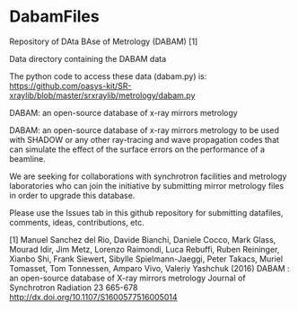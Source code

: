 # DabamFiles
Repository of DAta BAse of Metrology (DABAM) [1]

Data directory containing the DABAM data

The python code to access these data (dabam.py) is:
https://github.com/oasys-kit/SR-xraylib/blob/master/srxraylib/metrology/dabam.py

DABAM: an open-source database of x-ray mirrors metrology

DABAM: an open-source database of x-ray mirrors metrology to be used with 
SHADOW or any other ray-tracing and wave propagation codes that can 
simulate the effect of the surface errors on the performance of a beamline.
        
We are seeking for collaborations with synchrotron facilities and metrology 
laboratories who can join the initiative by submitting mirror metrology 
files in order to upgrade this database.

Please use the Issues tab in this github repository for submitting datafiles, comments, ideas, contributions, etc.
                                                         

[1] Manuel Sanchez del Rio, Davide Bianchi, Daniele Cocco, Mark Glass, Mourad Idir, Jim Metz, Lorenzo Raimondi, Luca Rebuffi, Ruben Reininger, Xianbo Shi, Frank Siewert, Sibylle Spielmann-Jaeggi, Peter Takacs, Muriel Tomasset, Tom Tonnessen, Amparo Vivo, Valeriy Yashchuk (2016)
DABAM : an open-source database of X-ray mirrors metrology
Journal of Synchrotron Radiation 23 665-678
http://dx.doi.org/10.1107/S1600577516005014

